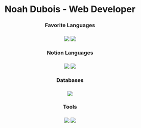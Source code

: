 
<h1 align="center" style="margin-top: 24px"">Noah Dubois - Web Developer</h1>

<h3 align="center"> Favorite Languages </h3>
<p align="center" style="margin-top: 24px">
  <img src="https://img.shields.io/badge/html%20-%23F05033.svg?&style=for-the-badge&logo=HTML&logoColor=black"/>
  <img src="https://img.shields.io/badge/CSS%20-%2338BDF8.svg?&style=for-the-badge&logo=CSS&logoColor=black"/>
</p>

<h3 align="center"> Notion Languages </h3>
<p align="center" style="margin-top: 24px">
  <img src="https://img.shields.io/badge/javascript%20-%23F7DF1E.svg?&style=for-the-badge&logo=javascript&logoColor=black"/>
  <img src="https://img.shields.io/badge/php%20-%233178C6.svg?&style=for-the-badge&logo=php&logoColor=black"/>
</p>

<h3 align="center"> Databases </h3>
<p align="center" style="margin-top: 24px">
  <img src="https://img.shields.io/badge/MySQL%20-%23323330.svg?&style=for-the-badge&logo=mysql&logoColor=%green"/>
</p>

<h3 align="center"> Tools </h3>
<p align="center" style="margin-top: 24px">
  <img src="https://img.shields.io/badge/github%20-%23FCA121.svg?&style=for-the-badge&logo=github&logoColor=white"/>
  <img src="https://img.shields.io/badge/figma%20-%23000000.svg?&style=for-the-badge&logo=figma&logoColor=white"/>
</p>
